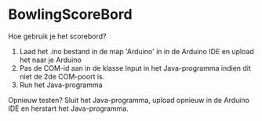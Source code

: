# BowlingScoreBord
Hoe gebruik je het scorebord?
1. Laad het .ino bestand in de map 'Arduino' in in de Arduino IDE en upload het naar je Arduino
2. Pas de COM-id aan in de klasse Input in het Java-programma indien dit niet de 2de COM-poort is.
3. Run het Java-programma

Opnieuw testen? Sluit het Java-programma, upload opnieuw in de Arduino IDE en herstart het Java-programma.
